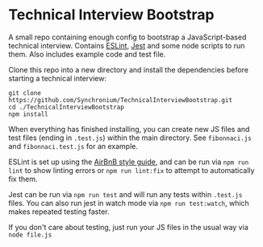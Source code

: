 # Technical Interview Bootstrap

A small repo containing enough config to bootstrap a JavaScript-based technical interview. Contains [ESLint](https://eslint.org/), [Jest](https://jestjs.io/) and some node scripts to run them. Also includes example code and test file.

Clone this repo into a new directory and install the dependencies before starting a technical interview:

```
git clone https://github.com/Synchronium/TechnicalInterviewBootstrap.git
cd ./TechnicalInterviewBootstrap
npm install
```

When everything has finished installing, you can create new JS files and test files (ending in `.test.js`) within the main directory. See `fibonnaci.js` and `fibonnaci.test.js` for an example.

ESLint is set up using the [AirBnB style guide](https://github.com/airbnb/javascript), and can be run via `npm run lint` to show linting errors or `npm run lint:fix` to attempt to automatically fix them.

Jest can be run via `npm run test` and will run any tests within `.test.js ` files. You can also run jest in watch mode via `npm run test:watch`, which makes repeated testing faster.

If you don't care about testing, just run your JS files in the usual way via `node file.js`
